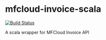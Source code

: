 # mfcloud-invoice-scala
[![Build Status](https://travis-ci.org/Uchibori3/mfcloud-invoice-scala.svg?branch=master)](https://travis-ci.org/Uchibori3/mfcloud-invoice-scala)

A scala wrapper for MFCloud Invoice API
